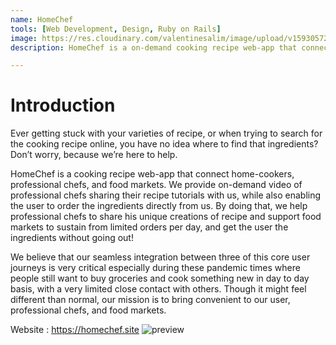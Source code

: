 ```yaml
---
name: HomeChef
tools: [Web Development, Design, Ruby on Rails]
image: https://res.cloudinary.com/valentinesalim/image/upload/v1593057213/HomeChef_f4i3lq.jpg
description: HomeChef is a on-demand cooking recipe web-app that connects home-cookers, professional chefs, and food markets. Built with Ruby on Rails, HTML, CSS, Javascript, Ajax. It was developed as the final project of my 9-weeks coding bootcamp at Le Wagon.

---
```

# Introduction
Ever getting stuck with your varieties of recipe, or when trying to search for the cooking recipe online, you have no idea where to find that ingredients? Don’t worry, because we’re here to help.

HomeChef is a cooking recipe web-app that connect home-cookers, professional chefs, and food markets. We provide on-demand video of professional chefs sharing their recipe tutorials with us, while also enabling the user to order the ingredients directly from us. By doing that, we help professional chefs to share his unique creations of recipe and support food markets to sustain from limited orders per day, and get the user the ingredients without going out!

We believe that our seamless integration between three of this core user journeys is very critical especially during these pandemic times where people still want to buy groceries and cook something new in day to day basis, with a very limited close contact with others. Though it might feel different than normal, our mission is to bring convenient to our user, professional chefs, and food markets. 

Website : https://homechef.site
![preview](https://res.cloudinary.com/valentinesalim/image/upload/v1594113278/HomeChef_User_Journey_xebu0e.jpg)
